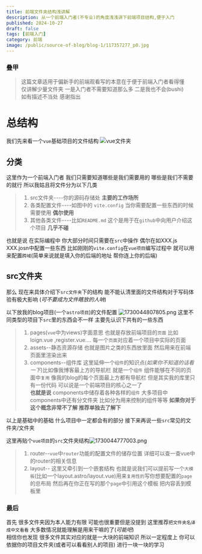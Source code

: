 ```yaml
---
title: 前端文件夹结构浅讲解
description: 从一个前端入门者(不专业)的角度浅浅讲下前端项目结构,便于入门
published: 2024-10-27
draft: false
tags: [前端入门]
category: 前端
image: /public/source-of-blog/blog-1/117357277_p0.jpg
---
```

### 叠甲
> 这篇文章适用于偏新手的前端观看写的本意在于便于前端入门者看得懂  
> 仅讲解少量文件夹 一是入门者不需要知道那么多 二是我也不会(bushi)   
> 如有描述不当处 感谢指出
# 总结构
我们先来看一个`vue`基础项目的文件结构
![vue文件夹](/public/source-of-blog/blog-1/Snipaste_2024-11-20_10-55-27.png)
## 分类
这里作为一个前端入门者 我们只需要知道哪些是我们需要用的 哪些是我们不需要的就行
所以我姑且将文件分为以下几类
> 1. src文件夹----你的源码存储处 **主要的工作场所**
> 2. 各类配置文件----如图中的 `vite.config` 当你需要配置一些东西的时候需要使用 **偶尔使用**
> 3. 其他各类文件----比如`README.md` 这个是用于在`github`中向用户介绍这个项目 **几乎不碰**

也就是说 在实际编程中 你大部分时间只需要在`src`中操作 偶尔在如XXX.js XXX.josn中配置一些东西 比如刚刚的`vite.config`在`vue项目`编写过程中 就可以用来配置`跨域`(简单来说就是填入你的后端的地址 帮你连上你的后端)
## src文件夹
那么 现在来具体介绍下`src文件夹`下的结构 能不能认清里面的文件结构对于写码体验有极大影响 (*可不要成为文件瞎放的人呐*)

以下放我的blog项目(一个`astro项目`)的文件配置
![1730044807805.png](/public/source-of-blog/blog-1/Snipaste_2024-11-20_21-42-17.png)
这里不同类型的项目下`src`里的东西会不一样 主要先认识下共有的一些东西
>1. pages(`vue`中为views)字面意思 也就是存放前端项目的`页面` 比如 loign.vue ,register.vue.... 每一个`页面`对应着一个项目中实际的页面
>2. assets--静态资源存储 也就是图片之类的东西放里面 然后用来在前端页面里渲染出来
>3. components--组件库 这里延伸一个`组件`的知识点(*如果你不知道的话看一下*)比如像我博客最上方的导航栏 就是一个`组件` 组件能够在不同的页面中`复用` 像我的blog的每个页面最上方都有导航栏 但是其实我的库里只有一份代码 可以说是一个前端项目的核心之一了  
**也就是说** components中储存着各种各样的`组件` 大多项目中components中还有分文件夹 比如分为用来控制的组件等等 **如果你对于这个概念非常不了解 推荐单独去了解下**

以上是基础中的基础 什么项目中一定都会有的部分 接下来再说一些`src`常见的文件夹/文件夹

这里再贴个`vue项目`的`src`文件夹结构![1730044777003.png](/public/source-of-blog/blog-1/Snipaste_2024-11-20_21-43-06.png)
>1. router--`vue`中`router`功能的配置文件的储存位置 详细可以查一查vue中的router的相关信息
>2. layout-- 这里又牵引到一个嵌套结构 也就是说我们可以提前写一个`大模板`(比如一个layout.astro/layout.vue)用来`复用性的`写你想要配置的`page`的总布局 然后再在你正在写的那个`page`中引用这个模板 把内容丢到模板里

### 最后
首先 很多文件夹因为本人能力有限 可能也很重要但是没提到 这里推荐`把文件夹名译成中文看看` 大多数情况就能理解是用来干嘛的了(*可能吧*)  
相信你也发现 很多文件其实对应的就是一大块的前端知识 所以一定程度上 你可以依据你的项目文件夹(或者可以看看别人的项目) 进行一块一块的学习